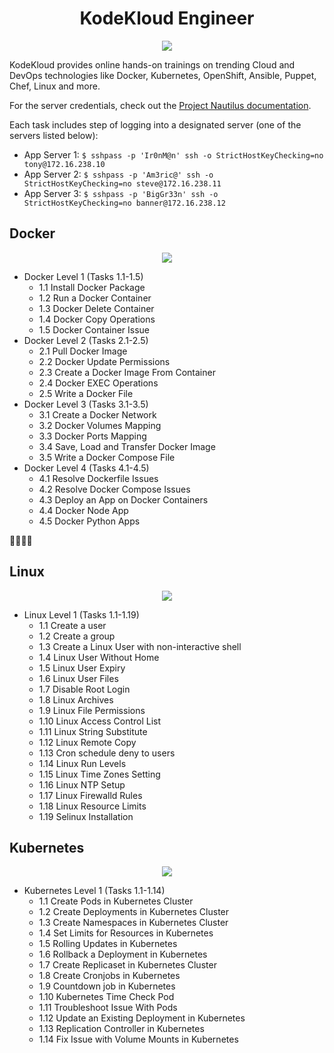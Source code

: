 <h1 align="center">KodeKloud Engineer</h1>

<p align="center">
  <img name="KodeKloud Engineer Logo" src="https://github.com/adinpilavdzija/kodekloud-engineer/assets/65655945/12dc8758-f485-4471-83a1-75dadde8ed6c" />
</p>

KodeKloud provides online hands-on trainings on trending Cloud and DevOps technologies like Docker, Kubernetes, OpenShift, Ansible, Puppet, Chef, Linux and more.

For the server credentials, check out the [Project Nautilus documentation](https://kodekloudhub.github.io/kodekloud-engineer/docs/projects/nautilus).

Each task includes step of logging into a designated server (one of the servers listed below):
- App Server 1: `$ sshpass -p 'Ir0nM@n' ssh -o StrictHostKeyChecking=no tony@172.16.238.10`
- App Server 2: `$ sshpass -p 'Am3ric@' ssh -o StrictHostKeyChecking=no steve@172.16.238.11`
- App Server 3: `$ sshpass -p 'BigGr33n' ssh -o StrictHostKeyChecking=no banner@172.16.238.12`

## Docker 

<p align="center">
  <img name="Docker Logo" src="https://github.com/adinpilavdzija/kodekloud-engineer/assets/65655945/4e6fd02b-0755-43df-8a9d-915c12394480"/>
</p>

- Docker Level 1 (Tasks 1.1-1.5) 
  - 1.1 Install Docker Package
  - 1.2 Run a Docker Container
  - 1.3 Docker Delete Container
  - 1.4 Docker Copy Operations
  - 1.5 Docker Container Issue
- Docker Level 2 (Tasks 2.1-2.5)
  - 2.1 Pull Docker Image
  - 2.2 Docker Update Permissions
  - 2.3 Create a Docker Image From Container
  - 2.4 Docker EXEC Operations
  - 2.5 Write a Docker File
- Docker Level 3 (Tasks 3.1-3.5)
  - 3.1 Create a Docker Network
  - 3.2 Docker Volumes Mapping
  - 3.3 Docker Ports Mapping
  - 3.4 Save, Load and Transfer Docker Image
  - 3.5 Write a Docker Compose File
- Docker Level 4 (Tasks 4.1-4.5) 
  - 4.1 Resolve Dockerfile Issues
  - 4.2 Resolve Docker Compose Issues
  - 4.3 Deploy an App on Docker Containers
  - 4.4 Docker Node App
  - 4.5 Docker Python Apps


🛑🛑🛑🛑

## Linux

<p align="center">
  <img name="linux-logo" src="https://github.com/adinpilavdzija/kodekloud-engineer/assets/65655945/62722f74-ab95-4c26-846e-a662b5f9359a"/>
</p>

- Linux Level 1 (Tasks 1.1-1.19) 
  - 1.1 Create a user
  - 1.2 Create a group
  - 1.3 Create a Linux User with non-interactive shell
  - 1.4 Linux User Without Home
  - 1.5 Linux User Expiry
  - 1.6 Linux User Files
  - 1.7 Disable Root Login
  - 1.8 Linux Archives
  - 1.9 Linux File Permissions
  - 1.10 Linux Access Control List
  - 1.11 Linux String Substitute
  - 1.12 Linux Remote Copy
  - 1.13 Cron schedule deny to users
  - 1.14 Linux Run Levels
  - 1.15 Linux Time Zones Setting
  - 1.16 Linux NTP Setup
  - 1.17 Linux Firewalld Rules
  - 1.18 Linux Resource Limits
  - 1.19 Selinux Installation


## Kubernetes 

<p align="center">
  <img name="kubernetes-logo" src="https://github.com/adinpilavdzija/kodekloud-engineer/assets/65655945/f03157dc-87be-456e-b06e-877f7a4cdc78"/>
</p>

- Kubernetes Level 1 (Tasks 1.1-1.14) 
  - 1.1 Create Pods in Kubernetes Cluster
  - 1.2 Create Deployments in Kubernetes Cluster
  - 1.3 Create Namespaces in Kubernetes Cluster
  - 1.4 Set Limits for Resources in Kubernetes
  - 1.5 Rolling Updates in Kubernetes
  - 1.6 Rollback a Deployment in Kubernetes
  - 1.7 Create Replicaset in Kubernetes Cluster
  - 1.8 Create Cronjobs in Kubernetes
  - 1.9 Countdown job in Kubernetes
  - 1.10 Kubernetes Time Check Pod
  - 1.11 Troubleshoot Issue With Pods
  - 1.12 Update an Existing Deployment in Kubernetes
  - 1.13 Replication Controller in Kubernetes
  - 1.14 Fix Issue with Volume Mounts in Kubernetes